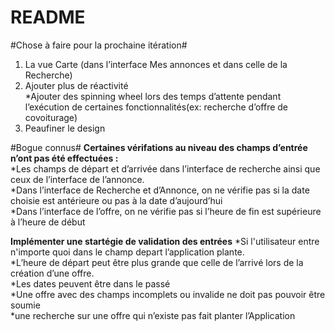 # README #

#Chose à faire pour la prochaine itération#

1. La vue Carte (dans l’interface Mes annonces et dans celle de la Recherche)  
2. Ajouter plus de réactivité  
                 *Ajouter des spinning wheel lors des temps d’attente pendant l’exécution de certaines fonctionnalités(ex: recherche d’offre de covoiturage)  
3. Peaufiner le design  

#Bogue connus#
**Certaines vérifations au niveau des champs d’entrée n’ont pas été effectuées :**  
        *Les champs de départ et d’arrivée dans l’interface de recherche ainsi que ceux de l’interface de l’annonce.   
        *Dans l’interface de Recherche et d’Annonce, on ne vérifie pas si la date choisie est antérieure ou pas à la date d’aujourd’hui  
        *Dans l’interface de l’offre, on ne vérifie pas si l’heure de fin est supérieure à l’heure de début  

**Implémenter une startégie de validation des entrées** 
        *Si l'utilisateur entre n'importe quoi dans le champ depart l’application plante.  
        *L’heure de départ peut être plus grande que celle de l’arrivé lors de la création d’une offre.  
        *Les dates peuvent être dans le passé  
        *Une offre avec des champs incomplets ou invalide ne doit pas pouvoir être soumie  
        *une recherche sur une offre qui n’existe pas fait planter l’Application  